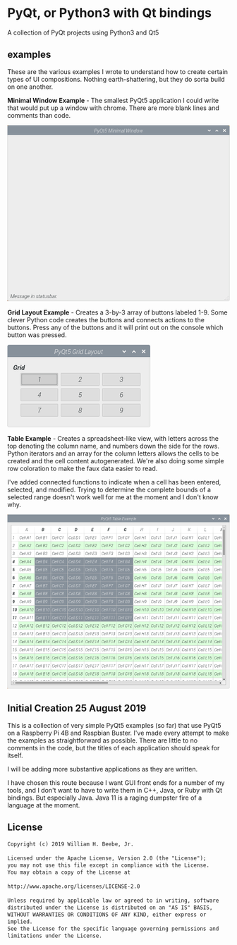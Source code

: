 # PyQt, or Python3 with Qt bindings

A collection of PyQt projects using Python3 and Qt5

## examples

These are the various examples I wrote to understand how to create
certain types of UI compositions. Nothing earth-shattering, but
they do sorta build on one another.

**Minimal Window Example** - The smallest PyQt5 application I could write that
would put up a window with chrome. There are more blank lines and comments
than code.

![Minimal Window Example](https://github.com/wbeebe/pyqt/blob/master/screenshots/minimal-window-example.png)

**Grid Layout Example** - Creates a 3-by-3 array of buttons labeled 1-9. Some clever
Python code creates the buttons and connects actions to the buttons. Press any of
the buttons and it will print out on the console which button was pressed.

![Grid Layout Example](https://github.com/wbeebe/pyqt/blob/master/screenshots/grid-layout-example.png)

**Table Example** - Creates a spreadsheet-like view, with letters across the top
denoting the column name, and numbers down the side for the rows. Python iterators
and an array for the column letters allows the cells to be created and the cell
content autogenerated. We're also doing some simple row coloration to make the 
faux data easier to read.

I've added connected functions to indicate when a cell has been entered, selected,
and modified. Trying to determine the complete bounds of a selected range doesn't
work well for me at the moment and I don't know why.

![Table Example](https://github.com/wbeebe/pyqt/blob/master/screenshots/table-example.png)

## Initial Creation 25 August 2019

This is a collection of very simple PyQt5 examples (so far) that use
PyQt5 on a Raspberry Pi 4B and Raspbian Buster. I've made every attempt
to make the examples as straightforward as possible. There are little
to no comments in the code, but the titles of each application should
speak for itself.

I will be adding more substantive applications as they are written.

I have chosen this route because I want GUI front ends for a number
of my tools, and I don't want to have to write them in C++, Java, or
Ruby with Qt bindings. But especially Java. Java 11 is a raging
dumpster fire of a language at the moment.

## License

    Copyright (c) 2019 William H. Beebe, Jr.

    Licensed under the Apache License, Version 2.0 (the "License");
    you may not use this file except in compliance with the License.
    You may obtain a copy of the License at

    http://www.apache.org/licenses/LICENSE-2.0

    Unless required by applicable law or agreed to in writing, software
    distributed under the License is distributed on an "AS IS" BASIS,
    WITHOUT WARRANTIES OR CONDITIONS OF ANY KIND, either express or implied.
    See the License for the specific language governing permissions and
    limitations under the License.
